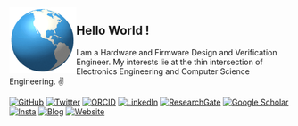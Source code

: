 <img align="left" width="120" height="auto" alt="" src="images/globe.gif"/>

## Hello World !&nbsp;

I am a Hardware and Firmware Design and Verification Engineer. My interests lie at the thin intersection of Electronics Engineering and Computer Science Engineering. ✌️

[![GitHub](https://img.shields.io/github/stars/archfx?affiliations=OWNER&label=archfx%20%E2%98%85&logo=github&color=red&style=flat-square)](https://github.com/Archfx)
[![Twitter](https://img.shields.io/badge/-@ArunaFX-0072B1?style=flat-square&logo=twitter&logoColor=white)](https://twitter.com/ArunaFX)
[![ORCID](https://img.shields.io/badge/-ORCID-A6CE39?style=flat-square&logo=ORCID&logoColor=white)](https://orcid.org/0000-0002-8347-5065)
[![LinkedIn](https://img.shields.io/badge/-LinkedIn-0072B1?style=flat-square&logo=linkedin&logoColor=white)](https://www.linkedin.com/in/arunajayasena)
[![ResearchGate](https://img.shields.io/badge/-ResearchGate-00CCBB?style=flat-square&logo=ResearchGate&logoColor=white)](https://www.researchgate.net/profile/Aruna-Jayasena-4) 
[![Google Scholar](https://img.shields.io/badge/-GScholar-4285F4?style=flat-square&logo=googlescholar&logoColor=white)](https://scholar.google.com/citations?user=VIHZNs8AAAAJ&hl=en&oi=ao)
[![Insta](https://img.shields.io/badge/-@ar__ch.fx-DD2A7B?style=flat-square&logo=instagram&logoColor=white)](https://www.instagram.com/ar_ch.fx/) 
[![Blog](https://img.shields.io/badge/-Blog-FF5722?style=flat-square&logo=blogger&logoColor=white)](https://archfx.github.io/blog)
[![Website](https://img.shields.io/badge/-archfx.github.io-555555?style=flat-square&logo=powershell&logoColor=white)](https://archfx.github.io)

<!-- <picture>
  <source srcset="https://raw.githubusercontent.com/Archfx/github-stats/master/generated/overview.svg#gh-dark-mode-only" media="(prefers-color-scheme: dark)">
  <img src="https://raw.githubusercontent.com/Archfx/github-stats/master/generated/overview.svg#gh-light-mode-only" class="center"align="left">
</picture>

<picture>
  <source srcset="https://raw.githubusercontent.com/Archfx/github-stats/master/generated/languages.svg#gh-dark-mode-only" media="(prefers-color-scheme: dark)">
  <img src="https://raw.githubusercontent.com/Archfx/github-stats/master/generated/languages.svg#gh-light-mode-only"  align="right">
</picture> 

 -->




